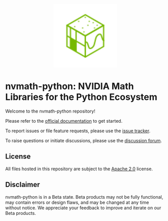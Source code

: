 <div align="center"><img src="docs/sphinx/_static/nvmath-python-green-r4.svg" width="200"/></div>

# nvmath-python: NVIDIA Math Libraries for the Python Ecosystem

Welcome to the nvmath-python repository!

Please refer to the [official documentation](https://docs.nvidia.com/cuda/nvmath-python/latest/index.html) to get started.

To report issues or file feature requests, please use the [issue tracker](https://github.com/NVIDIA/nvmath-python/issues).

To raise questions or initiate discussions, please use the [discussion forum](https://github.com/NVIDIA/nvmath-python/discussions).

## License

All files hosted in this repository are subject to the [Apache 2.0](./LICENSE) license.

## Disclaimer

nvmath-python is in a Beta state. Beta products may not be fully functional, may contain errors or design flaws, and may be changed at any time without notice. We appreciate your feedback to improve and iterate on our Beta products.
